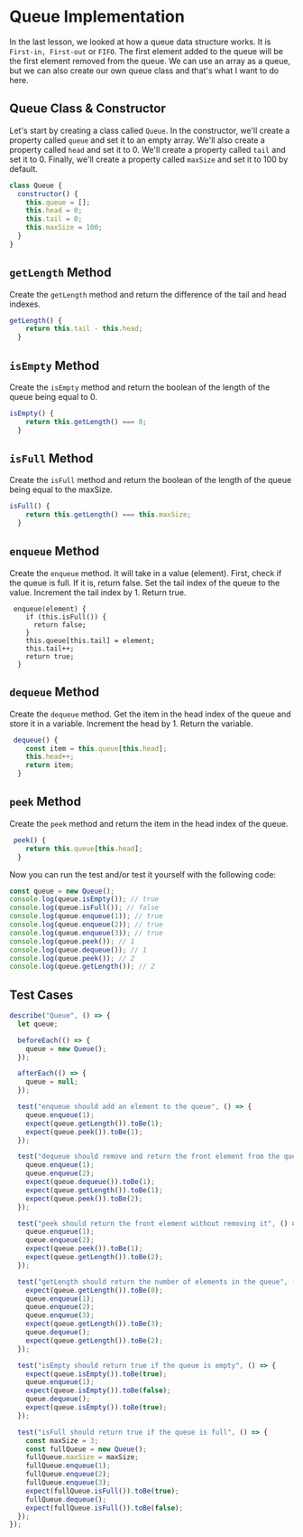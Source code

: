 # Queue Implementation

In the last lesson, we looked at how a queue data structure works. It is `First-in, First-out` or `FIFO`. The first element added to the queue will be the first element removed from the queue. We can use an array as a queue, but we can also create our own queue class and that's what I want to do here.

## Queue Class & Constructor

Let's start by creating a class called `Queue`. In the constructor, we'll create a property called `queue` and set it to an empty array. We'll also create a property called `head` and set it to 0. We'll create a property called `tail` and set it to 0. Finally, we'll create a property called `maxSize` and set it to 100 by default.

```js
class Queue {
  constructor() {
    this.queue = [];
    this.head = 0;
    this.tail = 0;
    this.maxSize = 100;
  }
}
```

## `getLength` Method

Create the `getLength` method and return the difference of the tail and head indexes.

```js
getLength() {
    return this.tail - this.head;
  }
```

## `isEmpty` Method

Create the `isEmpty` method and return the boolean of the length of the queue being equal to 0.

```js
isEmpty() {
    return this.getLength() === 0;
  }
```

## `isFull` Method

Create the `isFull` method and return the boolean of the length of the queue being equal to the maxSize.

```js
isFull() {
    return this.getLength() === this.maxSize;
  }
```

## `enqueue` Method

Create the `enqueue` method. It will take in a value (element). First, check if the queue is full. If it is, return false. Set the tail index of the queue to the value. Increment the tail index by 1. Return true.

```JS
 enqueue(element) {
    if (this.isFull()) {
      return false;
    }
    this.queue[this.tail] = element;
    this.tail++;
    return true;
  }
```

## `dequeue` Method

Create the `dequeue` method. Get the item in the head index of the queue and store it in a variable. Increment the head by 1. Return the variable.

```js
 dequeue() {
    const item = this.queue[this.head];
    this.head++;
    return item;
  }

```

## `peek` Method

Create the `peek` method and return the item in the head index of the queue.

```js
 peek() {
    return this.queue[this.head];
  }
```

Now you can run the test and/or test it yourself with the following code:

```js
const queue = new Queue();
console.log(queue.isEmpty()); // true
console.log(queue.isFull()); // false
console.log(queue.enqueue(1)); // true
console.log(queue.enqueue(2)); // true
console.log(queue.enqueue(3)); // true
console.log(queue.peek()); // 1
console.log(queue.dequeue()); // 1
console.log(queue.peek()); // 2
console.log(queue.getLength()); // 2
```

## Test Cases

```js
describe("Queue", () => {
  let queue;

  beforeEach(() => {
    queue = new Queue();
  });

  afterEach(() => {
    queue = null;
  });

  test("enqueue should add an element to the queue", () => {
    queue.enqueue(1);
    expect(queue.getLength()).toBe(1);
    expect(queue.peek()).toBe(1);
  });

  test("dequeue should remove and return the front element from the queue", () => {
    queue.enqueue(1);
    queue.enqueue(2);
    expect(queue.dequeue()).toBe(1);
    expect(queue.getLength()).toBe(1);
    expect(queue.peek()).toBe(2);
  });

  test("peek should return the front element without removing it", () => {
    queue.enqueue(1);
    queue.enqueue(2);
    expect(queue.peek()).toBe(1);
    expect(queue.getLength()).toBe(2);
  });

  test("getLength should return the number of elements in the queue", () => {
    expect(queue.getLength()).toBe(0);
    queue.enqueue(1);
    queue.enqueue(2);
    queue.enqueue(3);
    expect(queue.getLength()).toBe(3);
    queue.dequeue();
    expect(queue.getLength()).toBe(2);
  });

  test("isEmpty should return true if the queue is empty", () => {
    expect(queue.isEmpty()).toBe(true);
    queue.enqueue(1);
    expect(queue.isEmpty()).toBe(false);
    queue.dequeue();
    expect(queue.isEmpty()).toBe(true);
  });

  test("isFull should return true if the queue is full", () => {
    const maxSize = 3;
    const fullQueue = new Queue();
    fullQueue.maxSize = maxSize;
    fullQueue.enqueue(1);
    fullQueue.enqueue(2);
    fullQueue.enqueue(3);
    expect(fullQueue.isFull()).toBe(true);
    fullQueue.dequeue();
    expect(fullQueue.isFull()).toBe(false);
  });
});
```
